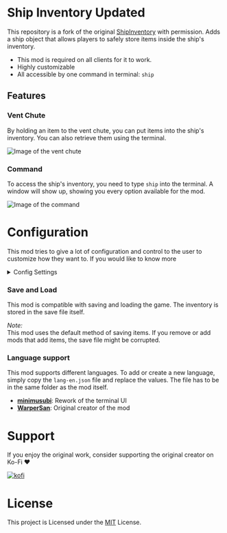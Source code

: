 # Ship Inventory Updated
This repository is a fork of the original [ShipInventory](https://github.com/WarperSan/ShipInventory) with permission. Adds a ship object that allows players to safely store items inside the ship's inventory.

- This mod is required on all clients for it to work.
- Highly customizable
- All accessible by one command in terminal: `ship`

## Features

### Vent Chute
By holding an item to the vent chute, you can put items into the ship's inventory. You can also retrieve them using the terminal.

![Image of the vent chute](https://raw.githubusercontent.com/WarperSan/ShipInventory/master/ThunderStore/Assets/vent_holding_apparatus.png)

### Command
To access the ship's inventory, you need to type `ship` into the terminal. A window will show up, showing you every option available for the mod.

![Image of the command](https://raw.githubusercontent.com/WarperSan/ShipInventory/master/ThunderStore/Assets/ship_command.png)

# Configuration
This mod tries to give a lot of configuration and control to the user to customize how they want to. If you would like to know more

<details>
<summary>Config Settings</summary>

## General
### Language
This setting determines what language package the mod uses. Upon starting up, the mod will look for the file named `lang-CODE`, where `CODE` is the value of this parameter. This allows anyone to create their own language pack.

## Chute
### Store Permission
This setting determines who can store items into the chute. This is on top of the base item check. For example, if the setting is set to `CLIENTS_ONLY`, only clients will be able to store items in the chute.

If a player tries to store an item while not having the required permission, a special message will appear to notify them that they can't store items. 

### Only In Orbit
This setting determines when the chute can store items. If the setting is set to `true`, no one will be able to store items inside the chute while the ship is on a planet. The chute will be enabled again once the ship is back in orbit.

If a player tries to store an item while the ship is not in orbit, a special message will appear to notify them that they can't store items. 

### Time to Store
This setting determines how long a player has to hold the `interact` button in order to store an item. If players usually store items in bulk, the setting can be set to a lower value, allowing them to store items faster.

### Time to Retrieve
This setting determines how fast each item takes to be retrieved. If players usually retrieve items in bulk, the setting can be set to a lower value, allowing the process to be done way faster.

### Max Chute Capacity
This setting determines how many items can be in the chute itself at once before pausing the retrieve process. For example, if the setting is set to `5` but a player retrieves 20 items, the chute will pause after retrieving 5 items.

### Blacklist
This setting determines which items are not allowed to be stored in the chute. The mod already blocks certain items due to not working with the system, but players can also block certain items that they don't want to allow.

Here are the different things you should know about it:
- It is case insensitive (`flashlight` and `FlASHLiGht` are the same);
- It is space insensitive (spaces before and after an item are removed);
- It supports REGEX expression (`.*light` for every items that ends with `light`);
- It only checks for the `itemName` (it is the name shown in the terminal);
- Each item is separated by a `,` (`item1,item2,item3,item4`);

If a player tries to store an item that is blacklisted, a special message will appear to notify them that this item is not valid.

## Inventory
### Retrieve Permission
This setting determines who can retrieve items from the inventory. For example, if the setting is set to `CLIENTS_ONLY`, only clients will be able to retrieve items from the inventory. The host itself will not be able to retrieve items.

### Safe Once Stored
This setting determines if the inventory is cleared when all players die. This is useful if you want to use this mod as a safe, allowing you to keep some items in order to recover better from the loss.

### Persist through fire
This setting determines if the inventory is cleared when the crew gets fired. This is useful if you want to have an advantage when restarting a run, removing some of the grinding by allowing you to keep some items.

### Maximum Item Count
This setting determines how many items can be stored in the inventory. For example, if the setting is set to `20`, players will only be able to store 20 items in the inventory before needing to retrieve some items to free up space.

If a player tries to store an item while the inventory is full, a special message will appear to notify them that the inventory is already full.

### Keep Rate
This setting determines how likely each item is to be kept when the inventory is cleared. For example, if the setting is set to `50`, each item has a 50% chance to be kept or to be cleared.

## Terminal
### Inventory Command
This setting determines the command to type in order to access the inventory. Commands are something exclusive, so you might need to change the command to something else in order to be able to type it.

### Yes Please!
This setting determines if the cursor is placed on the `yes` option when retrieving an item. This is useful when you need to retrieve items in bulk, but you don't want to have to scroll down each time.

### Terminal Confirmation
This setting determines if the inventory shows a confirmation when retrieving an item. This is useful when you need to retrieve items in bulk, without worrying about the confirmation.

### Show Trademark
This setting determines if the inventory shows the trademark in the terminal. Even though the trademark is themed around Lethal Company (I could've put my own trademark), it takes unnecessary space in the terminal.

### Sort Order
This setting determines in which order the items are shown in the inventory. For example, if the setting is set to `VALUE_DESC`, the most valuable items are going to be on the first pages while the least valuable items will be at the end.

### Allow Retrieve All
This setting determines if the `retrieve all` option is shown for every player. This is useful to stop players from simply dumping every item possible, with no way to stop them. While it's still possible to retrieve items in bulk, it's slower than using the `retrieve all` option.

## Network
### Refresh Rate
This setting determines how often clients will update their copy of the inventory. 

This was implemented due to past problems with desync between clients. However, this comes at a cost of an higher WIFI cost, sending a small request every time (the cost is actually very small, almost negligible).

### Update Silencer
This setting determines if the mod logs each update in the console. The logs can be useful for developers to debug the mod.

*If you decide to remove this, you are on your own for any desync problem*

### Force when Storing
This setting determines if the client forces to update itself when the player stores an item.

### Force when Retrieving
This setting determines if the client forces to update itself when the player retrieves an item.

## Unlock
### Is Unlockable
This setting determines if the chute is an unlockable upgrade. If you enter a lobby with the setting set to `false`, the chute will be permanently unlocked for this save.

### Unlock Cost
This setting determines how expensive the upgrade is to buy. This is useful if you want to balance this mod.

### Unlock Name
This setting determines the command to type in order to buy the inventory. Commands are something exclusive, so you might need to change the command to something else in order to be able to type it.

</details>

### Save and Load
This mod is compatible with saving and loading the game. The inventory is stored in the save file itself. 

*Note:*\
This mod uses the default method of saving items. If you remove or add mods that add items, the save file might be corrupted.

### Language support
This mod supports different languages. To add or create a new language, simply copy the `lang-en.json` file and replace the values. The file has to be in the same folder as the mod itself.

- **[minimusubi](https://github.com/minimusubi)**: Rework of the terminal UI
- **[WarperSan](https://github.com/WarperSan)**: Original creator of the mod

# Support
If you enjoy the original work, consider supporting the original creator on Ko-Fi ❤️

[![kofi](https://img.shields.io/badge/kofi-%23F16061.svg?&style=for-the-badge&logo=ko-fi&logoColor=white)](https://ko-fi.com/warpersan)

# License

This project is Licensed under the [MIT](https://github.com/WarperSan/ShipInventory/blob/master/LICENSE) License.
